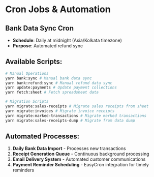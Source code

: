 # Cron Jobs & Automation

## Bank Data Sync Cron

- **Schedule**: Daily at midnight (Asia/Kolkata timezone)
- **Purpose**: Automated refund sync

## Available Scripts:

```bash
# Manual Operations
yarn bank:sync # Manual bank data sync
yarn bank:refund:sync # Manual refund data sync
yarn update:payments # Update payment collections
yarn fetch:sheet # Fetch spreadsheet data

# Migration Scripts
yarn migrate:sales-receipts # Migrate sales receipts from sheet
yarn migrate:invoices # Migrate invoice receipts
yarn migrate:marked-transactions # Migrate marked transactions
yarn migrate:sales-receipts-dump # Migrate from data dump
```

## Automated Processes:

1. **Daily Bank Data Import** - Processes new transactions
2. **Receipt Generation Queue** - Continuous background processing
3. **Email Delivery System** - Automated customer communications
4. **Payment Reminder Scheduling** - EasyCron integration for timely reminders
